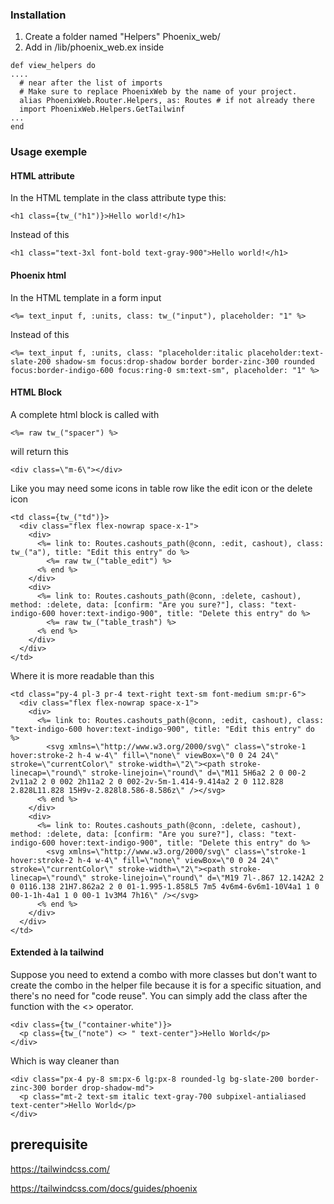 ### Installation
1) Create a folder named "Helpers" Phoenix_web/
2) Add in /lib/phoenix_web.ex inside 
```
def view_helpers do
....
  # near after the list of imports
  # Make sure to replace PhoenixWeb by the name of your project.
  alias PhoenixWeb.Router.Helpers, as: Routes # if not already there
  import PhoenixWeb.Helpers.GetTailwinf
...
end
```
### Usage exemple

#### HTML attribute
In the HTML template in the class attribute type this:
```
<h1 class={tw_("h1")}>Hello world!</h1>
```
Instead of this
```
<h1 class="text-3xl font-bold text-gray-900">Hello world!</h1>
```

#### Phoenix html
In the HTML template in a form input
```
<%= text_input f, :units, class: tw_("input"), placeholder: "1" %>
```
Instead of this
```
<%= text_input f, :units, class: "placeholder:italic placeholder:text-slate-200 shadow-sm focus:drop-shadow border border-zinc-300 rounded focus:border-indigo-600 focus:ring-0 sm:text-sm", placeholder: "1" %>
```

#### HTML Block
A complete html block is called with <raw>
```
<%= raw tw_("spacer") %>
```
will return this
```
<div class=\"m-6\"></div>
```

Like you  may need some icons in table row like the edit icon or the delete icon
```
<td class={tw_("td")}>
  <div class="flex flex-nowrap space-x-1">
    <div>
      <%= link to: Routes.cashouts_path(@conn, :edit, cashout), class: tw_("a"), title: "Edit this entry" do %>
        <%= raw tw_("table_edit") %>
      <% end %>
    </div>
    <div>
      <%= link to: Routes.cashouts_path(@conn, :delete, cashout), method: :delete, data: [confirm: "Are you sure?"], class: "text-indigo-600 hover:text-indigo-900", title: "Delete this entry" do %>
        <%= raw tw_("table_trash") %>
      <% end %>
    </div>
  </div>
</td>
```

Where it is more readable than this
```
<td class="py-4 pl-3 pr-4 text-right text-sm font-medium sm:pr-6">
  <div class="flex flex-nowrap space-x-1">
    <div>
      <%= link to: Routes.cashouts_path(@conn, :edit, cashout), class: "text-indigo-600 hover:text-indigo-900", title: "Edit this entry" do %>
        <svg xmlns=\"http://www.w3.org/2000/svg\" class=\"stroke-1 hover:stroke-2 h-4 w-4\" fill=\"none\" viewBox=\"0 0 24 24\" stroke=\"currentColor\" stroke-width=\"2\"><path stroke-linecap=\"round\" stroke-linejoin=\"round\" d=\"M11 5H6a2 2 0 00-2 2v11a2 2 0 002 2h11a2 2 0 002-2v-5m-1.414-9.414a2 2 0 112.828 2.828L11.828 15H9v-2.828l8.586-8.586z\" /></svg>
      <% end %>
    </div>
    <div>
      <%= link to: Routes.cashouts_path(@conn, :delete, cashout), method: :delete, data: [confirm: "Are you sure?"], class: "text-indigo-600 hover:text-indigo-900", title: "Delete this entry" do %>
        <svg xmlns=\"http://www.w3.org/2000/svg\" class=\"stroke-1 hover:stroke-2 h-4 w-4\" fill=\"none\" viewBox=\"0 0 24 24\" stroke=\"currentColor\" stroke-width=\"2\"><path stroke-linecap=\"round\" stroke-linejoin=\"round\" d=\"M19 7l-.867 12.142A2 2 0 0116.138 21H7.862a2 2 0 01-1.995-1.858L5 7m5 4v6m4-6v6m1-10V4a1 1 0 00-1-1h-4a1 1 0 00-1 1v3M4 7h16\" /></svg>
      <% end %>
    </div>
  </div>
</td>

```

#### Extended à la tailwind
Suppose you need to extend a combo with more classes but don't want to create the combo in the helper file because it is for a specific situation, and there's no need for "code reuse". You can simply add the class after the function with the <> operator.
        
```
<div class={tw_("container-white")}>
  <p class={tw_("note") <> " text-center"}>Hello World</p>
</div>
```
Which is way cleaner than
```
<div class="px-4 py-8 sm:px-6 lg:px-8 rounded-lg bg-slate-200 border-zinc-300 border drop-shadow-md">
  <p class="mt-2 text-sm italic text-gray-700 subpixel-antialiased text-center">Hello World</p>
</div>

```




## prerequisite

https://tailwindcss.com/

https://tailwindcss.com/docs/guides/phoenix
